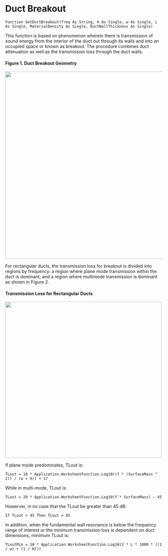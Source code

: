 # Duct Breakout
`Function GetDuctBreakout(freq As String, H As Single, w As Single, L As Single, MaterialDensity As Single, DuctWallThickness As Single)`

This function is based on phenomenon wherein there is transmission of sound energy from the interior of the duct out through its walls and
into an occupied space or known as breakout. The procedure combines duct attenuation as well as the transmission loss through the duct
walls.

#### Figure 1. Duct Breakout Geometry

<img src="https://github.com/ianmichaelvillanueva/WikiHelp/blob/master/Breakout%20concept.png" width = 600>

For rectangular ducts, the transmission loss for breakout is divided into regions by frequency: a region where plane mode transmission
within the duct is dominant; and a region where multimode transmission is dominant as shown in Figure 2.

#### Transmission Loss for Rectangular Ducts

<img src="https://github.com/ianmichaelvillanueva/WikiHelp/blob/master/Breakout%20Graph.png" width = 500>

If plane mode predominates, TLout is:

`TLout = 10 * Application.WorksheetFunction.Log10((f * (SurfaceMass ^ 2)) / (w + H)) + 17`

While in multi-mode, TLout is:

`TLout = 20 * Application.WorksheetFunction.Log10(f * SurfaceMass) – 45`

Howerver, in no case that the TLout be greater than 45 dB:

`If TLout > 45 Then TLout = 45`

In addition, when the fundamental wall resonance is below the frequency range of interest or the minimum transmission loss is dependent on
duct dimensions, minimum TLout is:

`TLoutMin = 10 * Application.WorksheetFunction.Log10(2 * L * 1000 * ((1 / w) + (1 / H)))`

